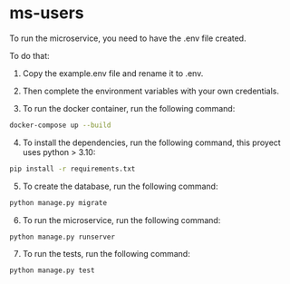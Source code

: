 # ms-users
To run the microservice, you need to have the .env file created.

To do that:
1. Copy the example.env file and rename it to .env.
2. Then complete the environment variables with your own credentials.

3. To run the docker container, run the following command:
```bash
docker-compose up --build
```
4. To install the dependencies, run the following command, this proyect uses python > 3.10:
```bash
pip install -r requirements.txt
```
5. To create the database, run the following command:
```bash
python manage.py migrate
```
6. To run the microservice, run the following command:
```bash
python manage.py runserver
```
7. To run the tests, run the following command:
```bash
python manage.py test
```
